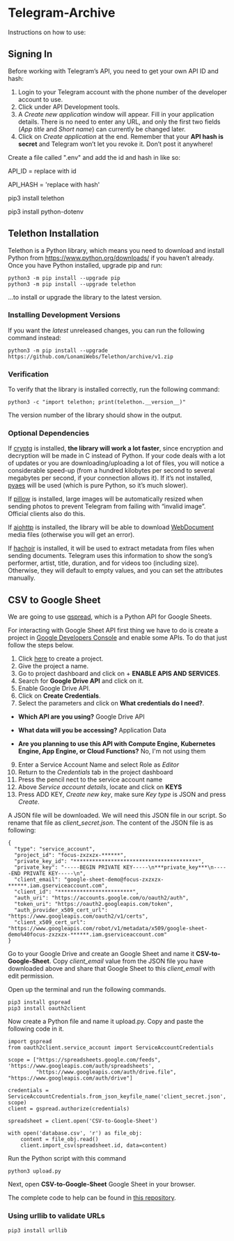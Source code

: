 # Telegram-Archive
 
 Instructions on how to use:
 
## Signing In

Before working with Telegram’s API, you need to get your own API ID and hash:

1. Login to your Telegram account with the phone number of the developer account to use.
2. Click under API Development tools.
3. A *Create new application* window will appear. Fill in your application details. There is no need to enter any URL, and only the first two fields (*App title* and *Short name*) can currently be changed later.
4. Click on *Create application* at the end. Remember that your **API hash is secret** and Telegram won’t let you revoke it. Don’t post it anywhere!
 
 Create a file called ".env" and add the id and hash in like so:
 
 API_ID = replace with id
 
 API_HASH = 'replace with hash'
 
 
pip3 install telethon

pip3 install python-dotenv

## Telethon Installation

Telethon is a Python library, which means you need to download and install Python from https://www.python.org/downloads/ if you haven’t already. Once you have Python installed, upgrade pip and run:

```
python3 -m pip install --upgrade pip
python3 -m pip install --upgrade telethon
```

…to install or upgrade the library to the latest version.

### Installing Development Versions

If you want the *latest* unreleased changes, you can run the following command instead:

```
python3 -m pip install --upgrade https://github.com/LonamiWebs/Telethon/archive/v1.zip

```

### Verification

To verify that the library is installed correctly, run the following command:

```
python3 -c "import telethon; print(telethon.__version__)"
```

The version number of the library should show in the output.

### Optional Dependencies 

If [cryptg](https://github.com/cher-nov/cryptg) is installed, **the library will work a lot faster**, since encryption and decryption will be made in C instead of Python. If your code deals with a lot of updates or you are downloading/uploading a lot of files, you will notice a considerable speed-up (from a hundred kilobytes per second to several megabytes per second, if your connection allows it). If it’s not installed, [pyaes](https://github.com/ricmoo/pyaes) will be used (which is pure Python, so it’s much slower).

If [pillow](https://python-pillow.org/) is installed, large images will be automatically resized when sending photos to prevent Telegram from failing with “invalid image”. Official clients also do this.

If [aiohttp](https://docs.aiohttp.org/en/stable/) is installed, the library will be able to download [WebDocument](https://tl.telethon.dev/constructors/web_document.html) media files (otherwise you will get an error).

If [hachoir](https://hachoir.readthedocs.io/en/latest/) is installed, it will be used to extract metadata from files when sending documents. Telegram uses this information to show the song’s performer, artist, title, duration, and for videos too (including size). Otherwise, they will default to empty values, and you can set the attributes manually.

## CSV to Google Sheet

We are going to use [gspread](https://gspread.readthedocs.io/en/latest/), which is a Python API for Google Sheets.

For interacting with Google Sheet API first thing we have to do is create a project in [Google Developers Console](https://medium.com/craftsmenltd/from-csv-to-google-sheet-using-python-ef097cb014f9#:~:text=For%20interacting%20with%20Google%20Sheet%20API%20first%20thing%20we%20have%20to%20do%20is%20create%20a%20project%20in%20Google%20Developers%20Console%20and%20enable%20some%20APIs.%20To%20do%20that%20just%20follow%20the%20steps%20below.) and enable some APIs. To do that just follow the steps below.

1. Click [here](https://console.developers.google.com/cloud-resource-manager) to create a project.
2. Give the project a name.
3. Go to project dashboard and click on + **ENABLE APIS AND SERVICES**.
4. Search for **Google Drive API** and click on it.
5. Enable Google Drive API.
6. Click on **Create Credentials**.
7. Select the parameters and click on **What credentials do I need?**.
- **Which API are you using?** Google Drive API
* **What data will you be accessing?** Application Data
+ **Are you planning to use this API with Compute Engine, Kubernetes Engine, App Engine, or Cloud Functions?** No, I'm not using them
9. Enter a Service Account Name and select Role as *Editor*
10. Return to the *Credentials* tab in the project dashboard
11. Press the pencil nect to the service account name
12. Above *Service account details*, locate and click on **KEYS**
13. Press ADD KEY, *Create new key*, make sure *Key type* is JSON and press *Create*.

A JSON file will be downloaded. We will need this JSON file in our script. So rename that file as *client_secret.json*. The content of the JSON file is as following:

```
{
  "type": "service_account",
  "project_id": "focus-zxzxzx-******",
  "private_key_id": "****************************************",
  "private_key": "-----BEGIN PRIVATE KEY-----\n***private_key***\n-----END PRIVATE KEY-----\n",
  "client_email": "google-sheet-demo@focus-zxzxzx-******.iam.gserviceaccount.com",
  "client_id": "************************",
  "auth_uri": "https://accounts.google.com/o/oauth2/auth",
  "token_uri": "https://oauth2.googleapis.com/token",
  "auth_provider_x509_cert_url": "https://www.googleapis.com/oauth2/v1/certs",
  "client_x509_cert_url": "https://www.googleapis.com/robot/v1/metadata/x509/google-sheet-demo%40focus-zxzxzx-******.iam.gserviceaccount.com"
}
```

Go to your Google Drive and create an Google Sheet and name it **CSV-to-Google-Sheet**. Copy *client_email* value from the JSON file you have downloaded above and share that Google Sheet to this *client_email* with edit permission.

Open up the terminal and run the following commands.

```
pip3 install gspread
pip3 install oauth2client
```

Now create a Python file and name it upload.py. Copy and paste the following code in it.

```
import gspread
from oauth2client.service_account import ServiceAccountCredentials

scope = ["https://spreadsheets.google.com/feeds", 'https://www.googleapis.com/auth/spreadsheets',
         "https://www.googleapis.com/auth/drive.file", "https://www.googleapis.com/auth/drive"]

credentials = ServiceAccountCredentials.from_json_keyfile_name('client_secret.json', scope)
client = gspread.authorize(credentials)

spreadsheet = client.open('CSV-to-Google-Sheet')

with open('database.csv', 'r') as file_obj:
    content = file_obj.read()
    client.import_csv(spreadsheet.id, data=content)
```

Run the Python script with this command 
```
python3 upload.py 
```
Next, open **CSV-to-Google-Sheet** Google Sheet in your browser. 

The complete code to help can be found in [this repository](https://github.com/nahidsaikat/CSV-to-Google-Sheet).

### Using urllib to validate URLs
```
pip3 install urllib
```
